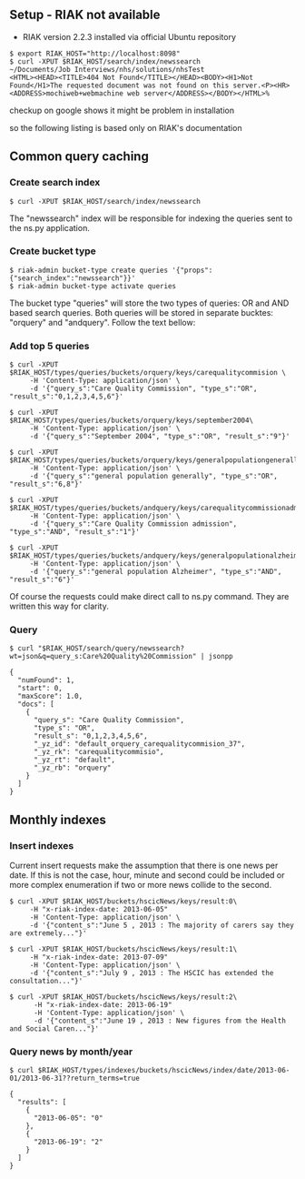 ## Setup - RIAK not available
* RIAK version 2.2.3 installed via official Ubuntu repository
```
$ export RIAK_HOST="http://localhost:8098"
$ curl -XPUT $RIAK_HOST/search/index/newssearch                                                                         ~/Documents/Job Interviews/nhs/solutions/nhsTest
<HTML><HEAD><TITLE>404 Not Found</TITLE></HEAD><BODY><H1>Not Found</H1>The requested document was not found on this server.<P><HR><ADDRESS>mochiweb+webmachine web server</ADDRESS></BODY></HTML>%
```

checkup on google shows it might be problem in installation

so the following listing is based only on RIAK's documentation

## Common query caching

### Create search index
```
$ curl -XPUT $RIAK_HOST/search/index/newssearch
```

The "newssearch" index will be responsible for indexing the queries sent to
the ns.py application.

### Create bucket type
```
$ riak-admin bucket-type create queries '{"props":{"search_index":"newssearch"}}'
$ riak-admin bucket-type activate queries
```

The bucket type "queries" will store the two types of queries: OR and AND based
search queries. Both queries will be stored in separate bucktes: "orquery" and
"andquery". Follow the text bellow:

### Add top 5 queries

```
$ curl -XPUT $RIAK_HOST/types/queries/buckets/orquery/keys/carequalitycommision \
     -H 'Content-Type: application/json' \
     -d '{"query_s":"Care Quality Commission", "type_s":"OR", "result_s":"0,1,2,3,4,5,6"}'

$ curl -XPUT $RIAK_HOST/types/queries/buckets/orquery/keys/september2004\
     -H 'Content-Type: application/json' \
     -d '{"query_s":"September 2004", "type_s":"OR", "result_s":"9"}'

$ curl -XPUT $RIAK_HOST/types/queries/buckets/orquery/keys/generalpopulationgenerally\
     -H 'Content-Type: application/json' \
     -d '{"query_s":"general population generally", "type_s":"OR", "result_s":"6,8"}'

$ curl -XPUT $RIAK_HOST/types/queries/buckets/andquery/keys/carequalitycommissionadmission\
     -H 'Content-Type: application/json' \
     -d '{"query_s":"Care Quality Commission admission", "type_s":"AND", "result_s":"1"}'

$ curl -XPUT $RIAK_HOST/types/queries/buckets/andquery/keys/generalpopulationalzheimer\
     -H 'Content-Type: application/json' \
     -d '{"query_s":"general population Alzheimer", "type_s":"AND", "result_s":"6"}'
```

Of course the requests could make direct call to ns.py command. They are written
this way for clarity.

### Query
```
$ curl "$RIAK_HOST/search/query/newssearch?wt=json&q=query_s:Care%20Quality%20Commission" | jsonpp

{
  "numFound": 1,
  "start": 0,
  "maxScore": 1.0,
  "docs": [
    {
      "query_s": "Care Quality Commission",
      "type_s": "OR",
      "result_s": "0,1,2,3,4,5,6",
      "_yz_id": "default_orquery_carequalitycommision_37",
      "_yz_rk": "carequalitycommisio",
      "_yz_rt": "default",
      "_yz_rb": "orquery"
    }
  ]
}
```

## Monthly indexes

### Insert indexes
Current insert requests make the assumption that there is one news per date.
If this is not the case, hour, minute and second could be included or
more complex enumeration if two or more news collide to the second.

```
$ curl -XPUT $RIAK_HOST/buckets/hscicNews/keys/result:0\
     -H "x-riak-index-date: 2013-06-05"
     -H 'Content-Type: application/json' \
     -d '{"content_s":"June 5 , 2013 : The majority of carers say they are extremely..."}'

$ curl -XPUT $RIAK_HOST/buckets/hscicNews/keys/result:1\
     -H "x-riak-index-date: 2013-07-09"
     -H 'Content-Type: application/json' \
     -d '{"content_s":"July 9 , 2013 : The HSCIC has extended the consultation..."}'

$ curl -XPUT $RIAK_HOST/buckets/hscicNews/keys/result:2\
      -H "x-riak-index-date: 2013-06-19"
      -H 'Content-Type: application/json' \
      -d '{"content_s":"June 19 , 2013 : New figures from the Health and Social Caren..."}'
```

### Query news by month/year
```
$ curl $RIAK_HOST/types/indexes/buckets/hscicNews/index/date/2013-06-01/2013-06-31??return_terms=true

{
  "results": [
    {
      "2013-06-05": "0"
    },
    {
      "2013-06-19": "2"
    }
  ]
}
```
